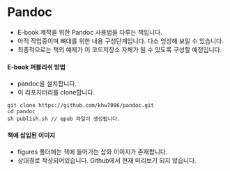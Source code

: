 # Pandoc
- E-book 제작을 위한 Pandoc 사용법을 다루는 책입니다.
- 아직 작업중이며 뼈대를 위한 내용 구성단계입니다. 다소 엉성해 보일 수 있습니다.
- 최종적으로는 책의 예제가 이 코드저장소 자체가 될 수 있도록 구성할 예정입니다.

#### E-book 퍼블리쉬 방법
- pandoc을 설치합니다.
- 이 리포지터리를 clone합니다.
```
git clone https://github.com/khw7096/pandoc.git
cd pandoc
sh publish.sh // epub 파일이 생성됩니다.
```

#### 책에 삽입된 이미지
- figures 폴더에는 책에 들어가는 삽화 이미지가 존재합니다.
- 상대경로 작성되어있습니다. Github에서 현재 미리보기 되지 않습니다.
